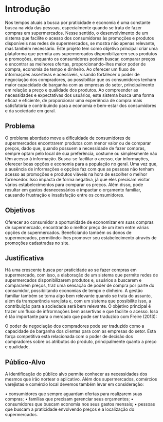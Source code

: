 # Introdução

Nos tempos atuais a busca por praticidade e economia é uma constante busca na vida das pessoas, especialmente quando se trata de fazer compras em supermercados. Nesse sentido, o desenvolvimento de um sistema que facilite o acesso dos consumidores às promoções e produtos disponíveis nas redes de supermercados, se mostra não apenas relevante, mas também necessário.
Este projeto tem como objetivo principal criar uma plataforma que permita aos supermercados disponibilizarem seus produtos e promoções, enquanto os consumidores podem buscar, comparar preços e encontrar as melhores ofertas, proporcionando-lhes maior poder de compra, economia de tempo e dinheiro. 
Ao oferecer um fluxo de informações assertivas e acessíveis, visando fortalecer o poder de negociação dos compradores, ao possibilitar que os consumidores tenham maior capacidade de barganha com as empresas do setor, principalmente em relação a preço e qualidade dos produtos.
Ao compreender as necessidades e expectativas dos usuários, este sistema busca uma forma eficaz e eficiente, de proporcionar uma experiência de compra mais satisfatória e contribuindo para a economia e bem-estar dos consumidores e da sociedade em geral.


## Problema
O problema abordado move a dificuldade de consumidores de supermercados encontrarem produtos com menor valor ou de comparar preços, dado que, quando possuem a necessidade de fazer compras, sempre optam pelo local de sua preferência, costume ou simplesmente não têm acesso à informação.
Busca-se facilitar o acesso, dar informações, oferecer boas opções e economia para a população no geral. Uma vez que, a ausência de informações e opções faz com que as pessoas não tenham acesso as promoções e produtos viáveis na hora de escolher o melhor fornecedor.
Isso impacta de forma negativa, já que eles precisam visitar vários estabelecimentos para comparar os preços. Além disso, pode resultar em gastos desnecessários e impactar o orçamento familiar, causando frustração e insatisfação entre os consumidores.

## Objetivos

Oferecer ao consumidor a oportunidade de economizar em suas compras de supermercado, encontrando o melhor preço de um item entre várias opções de supermercados. Beneficiando também os donos de supermercados, permitindo-lhes promover seu estabelecimento através de promoções cadastradas no site.

## Justificativa

Há uma crescente busca por praticidade ao se fazer compras em supermercado, com isso, a elaboração de um sistema que permite redes de supermercados disponibilizarem produtos e, usuários a buscarem e compararem preços, traz uma sensação de poder de compra por parte do consumidor, possibiitando economias de tempo e dinheiro. A gestão familiar também se torna algo bem relevante quando se trata do assunto, além da transparência varejista e, com um sistema que possibilite isso, a contribuição para a sociedade será bem relevante.
O objetivo principal é trazer um fluxo de infrormações bem assertivas e que facilite o acesso. Isso é tão importante para o mercado que pode ser traduzido com Freire (2013): 

O poder de negociação dos compradores pode ser traduzido como a capacidade de barganha dos clientes para com as empresas do setor. Esta força competitiva está relacionada com o poder de decisão dos compradores sobre os atributos do produto, principalmente quanto a preço e qualidade.


## Público-Alvo

A identificação do público alvo permite conhecer as necessidades dos mesmos que irão nortear o aplicativo. Além dos supermercados, comércios varejistas e comércio local devemos também levar em consideração: 

•	consumidores que sempre aguardam ofertas para realizarem suas compras;
•	famílias que precisam gerenciar seus orçamentos;
•	consumidores que buscam economia nos seus gastos mensais;
•	pessoas que buscam a praticidade envolvendo preços e a localização do supermercados.


